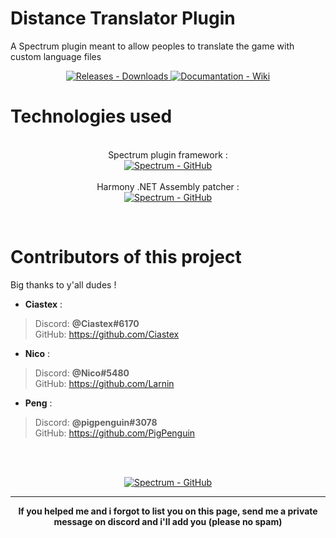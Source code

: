 # Distance Translator Plugin
A Spectrum plugin meant to allow peoples to translate the game with custom language files

<p align="center">
  <a href="https://github.com/REHERC/Distance.Translator/releases">
    <img src="https://img.shields.io/badge/Releases-Downloads-4BC51D.svg" alt="Releases - Downloads" />
  </a>
  <a href="https://github.com/REHERC/Distance.Translator/wiki">
    <img src="https://img.shields.io/badge/Documentation-Wiki-4BC51D.svg" alt="Documantation - Wiki" />
  </a>
</p>
   

# Technologies used
<p align="center">
<br>Spectrum plugin framework : <br>
<a href="https://github.com/Ciastex/Spectrum"><img src="https://img.shields.io/badge/Ciastex/Spectrum-GitHub-268CCC.svg" alt="Spectrum - GitHub" /></a><br>
<br>Harmony .NET Assembly patcher : <br>
<a href="https://github.com/pardeike/Harmony"><img src="https://img.shields.io/badge/Pardeike/Harmony-GitHub-268CCC.svg" alt="Spectrum - GitHub" /></a><br>
</p>
<br>

# Contributors of this project
Big thanks to y'all dudes !
- <b>Ciastex</b> :
>	Discord: <b>@Ciastex#6170</b><br>
>	GitHub: https://github.com/Ciastex

- <b>Nico</b> :
> 	Discord: <b>@Nico#5480</b><br>
>   GitHub: https://github.com/Larnin
>   
- <b>Peng</b> :
>	Discord: <b>@pigpenguin#3078</b><br>
>   GitHub: https://github.com/PigPenguin

<br><br>
<p align="center"><a href="https://discordapp.com/invite/Distance"><img src="https://img.shields.io/badge/Distance%20discord%20server-Discord%20invitation-7289da.svg" alt="Spectrum - GitHub" /></a></p>

-----
<p align="center"><b>If you helped me and i forgot to list you on this page, send me a private message on discord and i'll add you (please no spam)</b></p>
